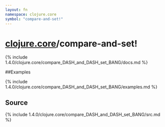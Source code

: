 ```yaml
---
layout: fn
namespace: clojure.core
symbol: "compare-and-set!"
---
```


# [clojure.core](../)/compare-and-set!

{% include 1.4.0/clojure.core/compare_DASH_and_DASH_set_BANG/docs.md %}

##Examples

{% include 1.4.0/clojure.core/compare_DASH_and_DASH_set_BANG/examples.md %}
## Source
{% include 1.4.0/clojure.core/compare_DASH_and_DASH_set_BANG/src.md %}

